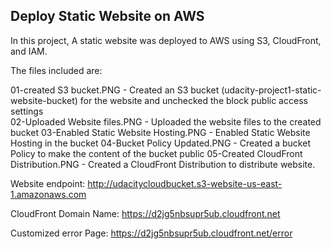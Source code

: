 ## Deploy Static Website on AWS

In this project, A static website was deployed to AWS using S3, CloudFront, and IAM.

The files included are: 

01-created S3 bucket.PNG  - Created an S3 bucket (udacity-project1-static-website-bucket) for the website and unchecked the block public access settings  
02-Uploaded Website files.PNG  -  Uploaded the website files to the created bucket
03-Enabled Static Website Hosting.PNG  -  Enabled Static Website Hosting in the bucket
04-Bucket Policy Updated.PNG  - Created a bucket Policy to make the content of the bucket public
05-Created CloudFront Distribution.PNG  - Created a CloudFront Distribution to distribute website.

Website endpoint: http://udacitycloudbucket.s3-website-us-east-1.amazonaws.com

CloudFront Domain Name: https://d2jg5nbsupr5ub.cloudfront.net

Customized error Page: https://d2jg5nbsupr5ub.cloudfront.net/error

